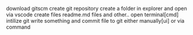 download gitscm
create git repository
create a folder in explorer and open via vscode
create files readme.md files and other..
open terminal[cmd] intilize git
write something and commit file to git either manually[ui] or via command
